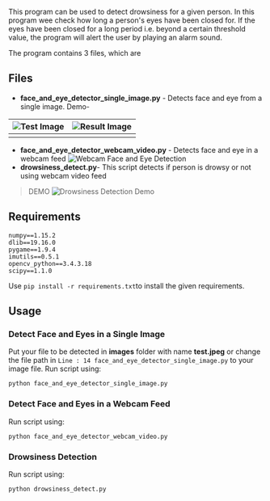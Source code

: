 This program can be used to detect drowsiness for a given person. In this program wee check how long a person's eyes have been closed for. If the eyes have been closed for a long period i.e. beyond a certain threshold value, the program will alert the user by playing an alarm sound.

The program contains 3 files, which are
## Files
 - **face_and_eye_detector_single_image.py** - Detects face and eye from a single image.
 Demo-
 
|  ![Test Image](https://github.com/mohitwildbeast/Driver-Drowsiness-Detector/blob/master/images/test.jpeg)| ![Result Image](https://github.com/mohitwildbeast/Driver-Drowsiness-Detector/blob/master/images/result_face_detector_single_image.png) |
|--|--|
|  |  |

 - **face_and_eye_detector_webcam_video.py** - Detects face and eye in a webcam feed ![Webcam Face and Eye Detection](https://github.com/mohitwildbeast/Driver-Drowsiness-Detector/blob/master/images/webcam_face_eye_detect.jpeg)
 - **drowsiness_detect.py**- This script detects if person is drowsy or not using webcam video feed

> DEMO
![Drowsiness Detection Demo](https://github.com/mohitwildbeast/Driver-Drowsiness-Detector/blob/master/images/drowsiness_detector_demo.gif)
 
 ## Requirements
  

    numpy==1.15.2
	dlib==19.16.0
	pygame==1.9.4
	imutils==0.5.1
	opencv_python==3.4.3.18
	scipy==1.1.0
Use `pip install -r requirements.txt`to install the given requirements.

## Usage

### Detect Face and Eyes in a Single Image
Put your file to be detected in **images** folder with name **test.jpeg** or change the file path in `Line : 14 face_and_eye_detector_single_image.py` to your image file.
Run script using:

    python face_and_eye_detector_single_image.py

### Detect Face and Eyes in a Webcam Feed
Run script using:

    python face_and_eye_detector_webcam_video.py
### Drowsiness Detection
Run script using:

    python drowsiness_detect.py

